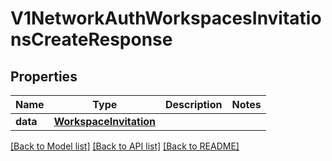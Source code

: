 # V1NetworkAuthWorkspacesInvitationsCreateResponse

## Properties
Name | Type | Description | Notes
------------ | ------------- | ------------- | -------------
**data** | [**WorkspaceInvitation**](WorkspaceInvitation.md) |  | 

[[Back to Model list]](../README.md#documentation-for-models) [[Back to API list]](../README.md#documentation-for-api-endpoints) [[Back to README]](../README.md)

